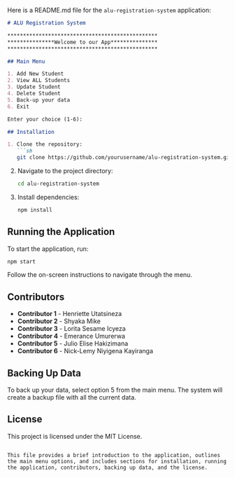 Here is a README.md file for the `alu-registration-system` application:

```markdown
# ALU Registration System

************************************************
***************Welcome to our App***************
************************************************

## Main Menu

1. Add New Student
2. View ALL Students
3. Update Student
4. Delete Student
5. Back-up your data
6. Exit

Enter your choice (1-6):

## Installation

1. Clone the repository:
   ```sh
   git clone https://github.com/yourusername/alu-registration-system.git
   ```
2. Navigate to the project directory:
   ```sh
   cd alu-registration-system
   ```
3. Install dependencies:
   ```sh
   npm install
   ```

## Running the Application

To start the application, run:
```sh
npm start
```
Follow the on-screen instructions to navigate through the menu.

## Contributors

- **Contributor 1** - Henriette Utatsineza
- **Contributor 2** - Shyaka Mike
- **Contributor 3** - Lorita Sesame Icyeza
- **Contributor 4** - Emerance Umurerwa
- **Contributor 5** - Julio Elise Hakizimana
- **Contributor 6** - Nick-Lemy Niyigena Kayiranga

## Backing Up Data

To back up your data, select option 5 from the main menu. The system will create a backup file with all the current data.

## License

This project is licensed under the MIT License.
```

This file provides a brief introduction to the application, outlines the main menu options, and includes sections for installation, running the application, contributors, backing up data, and the license.

